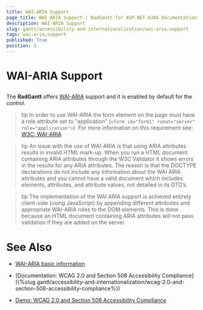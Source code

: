 ```yaml
---
title: WAI-ARIA Support
page_title: WAI-ARIA Support | RadGantt for ASP.NET AJAX Documentation
description: WAI-ARIA Support
slug: gantt/accessibility-and-internationalization/wai-aria-support
tags: wai-aria,support
published: True
position: 3
---
```


# WAI-ARIA Support





## 

The **RadGantt** offers [WAI-ARIA](http://www.w3.org/WAI/intro/aria) support and it is enabled by default for the control.

>tip In order to use WAI-ARIA the form element on the page must have a role attribute set to "application" (`<form id="form1" runat="server" role="application">`). For more information on this requirement see: [W3C: WAI-ARIA](http://www.w3.org/TR/wai-aria/roles#application)
>

>tip An issue with the use of WAI-ARIA is that using ARIA attributes results in invalid HTML mark-up. When you run a HTML document containing ARIA attributes through the W3C Validator it shows errors in the results for any ARIA attributes. The reason is that the DOCTYPE declarations do not include any information about the WAI ARIA attributes and you cannot have a valid document which includes elements, attributes, and attribute values, not detailed in its DTD’s.
>

>tip The implementation of the WAI ARIA support is achieved entirely client-side (using JavaScript) by appending different attributes and appropriate WAI-ARIA roles to the DOM elements. This is done because an HTML document containing ARIA attributes will not pass validation if they are added on the server.
>


# See Also

 * [WAI-ARIA basic information](http://www.w3.org/WAI/intro/aria)
 
 * [Documentation: WCAG 2.0 and Section 508 Accessibility Compliance]({%slug gantt/accessibility-and-internationalization/wcag-2.0-and-section-508-accessibility-compliance%}) 
 
 * [Demo: WCAG 2.0 and Section 508 Accessibility Compliance](http://demos.telerik.com/aspnet-ajax/gantt/examples/accessibility-and-internationalization/accessibility-compliance/defaultcs.aspx)
